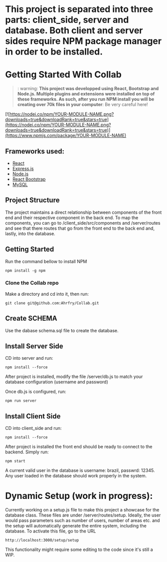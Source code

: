 # This project is separated into three parts: client_side, server and database. Both client and server sides require NPM package manager in order to be installed.

# Getting Started With Collab
> : warning: **This project was developped using React, Bootstrap and Node.js. Multiple plugins and extensions were installed on top of these frameworks. As such, after you run NPM install you will be creating over 70k files in your computer**: Be very careful here!

[![https://nodei.co/npm/YOUR-MODULE-NAME.png?downloads=true&downloadRank=true&stars=true](https://nodei.co/npm/YOUR-MODULE-NAME.png?downloads=true&downloadRank=true&stars=true)](https://www.npmjs.com/package/YOUR-MODULE-NAME)

Frameworks used:
-----

- [React][1]
- [Express.js][3]
- [Node.js][4]
- [React Bootstrap][2]
- [MySQL][5]


[1]: https://reactjs.org/
[2]: https://react-bootstrap.github.io/
[3]: https://expressjs.com/
[4]: https://nodejs.org/en/
[5]: https://www.mysql.com/

## Project Structure
The project maintains a direct relationship between components of the front end and their respective component in the back end. To map the components, you can go to /client_side/src/components and /server/routes and see that there routes that go from the front end to the back end and, lastly, into the database. 

## Getting Started 
Run the command bellow to install NPM


    npm install -g npm


### Clone the Collab repo
Make a directory and cd into it, then run:

    git clone git@github.com:Ahrfry/Collab.git

## Create SCHEMA

Use the dabase schema.sql file to create the database.

## Install Server Side

CD into server and run:

    npm install --force


After project is installed, modify the file /server/db.js to match your database configuration (username and password)

Once db.js is configured, run:

    npm run server


## Install Client Side

CD into client_side and run:

    npm install --force


After project is installed the front end should be ready to connect to the backend. Simply run:


    npm start

A current valid user in the database is username: brazil, passwrd: 12345. Any user loaded in the database should work properly in the system.


# Dynamic Setup (work in progress):

Currently working on a setup.js file to make this project a showcase for the database class. These files are under /server/routes/setup. Ideally, the user would pass parameters such as number of users, number of areas etc. and the setup will automatically generate the entire system, including the database. To activate this file, go to the URL 

    http://localhost:3000/setup/setup


This functionality might require some editing to the code since it's still a WIP.

